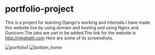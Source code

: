 # portfolio-project

This is a project for learning Django's working and internals.I have made this website live by using domain and hosting and using Nginx and Gunicorn.The jobs are ywt to be added.The link for the website is http://mkghatti.com
Here are some of its screenshots.

![portfolio1](https://user-images.githubusercontent.com/23422047/41252963-cce98cd8-6d8c-11e8-96f5-ee46e5af5405.JPG)
![bottom_home](https://user-images.githubusercontent.com/23422047/41252968-d35d34d4-6d8c-11e8-84a9-e8cddc8fdc2d.JPG)

